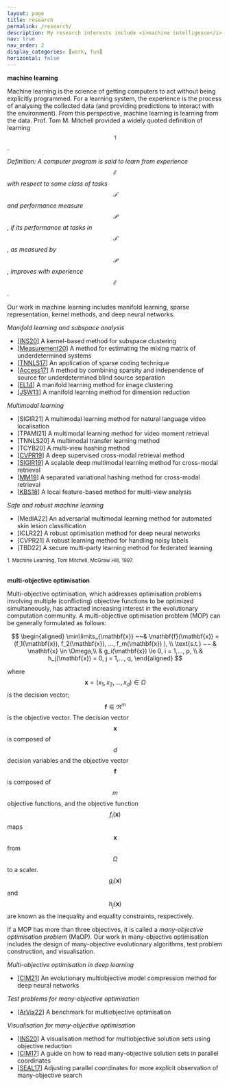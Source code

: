```yaml
---
layout: page
title: research
permalink: /research/
description: My research interests include <i>machine intelligence</i> and <i>evolutionary computation</i>. Currently, I focus on machine learning, multi-objective optimisation, and their applications in real-world systems.
nav: true
nav_order: 2
display_categories: [work, fun]
horizontal: false
---
```


<strong>machine learning</strong>

Machine learning is the science of getting computers to act without being explicitly programmed. For a learning system, the experience is the process of analysing the collected data (and providing predictions to interact with the environment). From this perspective, machine learning is learning from the data. Prof. Tom M. Mitchell provided a widely quoted definition of learning$$^1$$.

<i>Definition: A computer program is said to learn from experience $$\mathcal{E}$$ with respect to some class of tasks $$\mathcal{T}$$and performance measure $$\mathcal{P}$$, if its performance at tasks in $$\mathcal{T}$$, as measured by $$\mathcal{P}$$, improves with experience $$\mathcal{E}$$.</i>

<p>
Our work in machine learning includes manifold learning, sparse representation, kernel methods, and deep neural networks.</p>

<i>Manifold learning and subspace analysis</i>
<ul>
<li>[<a href="https://arxiv.org/abs/1705.05108">INS20</a>] A kernel-based method for subspace clustering</li>
<li>[<a href="https://doi.org/10.1016/j.measurement.2019.107268">Measurement20</a>] A method for estimating the mixing matrix of underdetermined systems</li>
<li>[<a href="http://ieeexplore.ieee.org/stamp/stamp.jsp?arnumber=7583658">TNNLS17</a>] An application of sparse coding technique</li>
<li>[<a href="http://ieeexplore.ieee.org/stamp/stamp.jsp?tp=&amp;arnumber=8081738">Access17</a>] A method by combining sparsity and independence of source for underdetermined blind source separation</li>
<li>[<a href="http://ieeexplore.ieee.org/stamp/stamp.jsp?arnumber=6838846/">EL14</a>] A manifold learning method for image clustering</li>
<li>[<a href="http://www.jsoftware.us/vol8/jsw0802-21.pdf">JSW13</a>] A manifold learning method for dimension reduction</li>
</ul>

<i>Multimodal learning</i>
<ul>
<li>[SIGIR21] A multimodal learning method for natural language video localisation</li>
<li>[TPAMI21] A multimodal learning method for video moment retrieval</li>
<li>[TNNLS20] A multimodal transfer learning method</li>
<li>[TCYB20] A multi-view hashing method</li>
<li>[<a href="https://liangli-zhen.github.io/papers/CVPR2019_Deep_Supervised_Cross_modal_Retrieval.pdf">CVPR19</a>] A deep supervised cross-modal retrieval method</li>
<li>[<a href="https://liangli-zhen.github.io/papers/SIGIR2019_Scalable_Deep_Multimodal_Learning_for_Cross-Modal_Retrieval.pdf">SIGIR19</a>] A scalable deep multimodal learning method for cross-modal retrieval</li>
<li>[<a href="https://liangli-zhen.github.io/papers/SVHN.pdf">MM19</a>] A separated variational hashing method for cross-modal retrieval</li>
<li>[<a href="https://www.sciencedirect.com/science/article/pii/S0950705118300595">KBS18</a>] A local feature-based method for multi-view analysis</li>
</ul>

<i>Safe and robust machine learning</i>
<ul>
<li>[MedIA22] An adversarial multimodal learning method for automated skin lesion classification</li>
<li>[ICLR22] A robust optimisation method for deep neural networks</li>
<li>[CVPR21] A robust learning method for handling noisy labels</li>
<li>[TBD22] A secure multi-party learning method for federated learning</li>
</ul>

<sup id="fn1">1. Machine Learning, Tom Mitchell, McGraw Hill, 1997.</sup><br><br>


<strong>multi-objective optimisation</strong>


Multi-objective optimisation, which addresses optimisation problems involving multiple (conflicting) objective functions to be optimized simultaneously, has attracted increasing interest in the evolutionary computation community. A multi-objective optimisation problem (MOP) can be generally 
formulated as follows:

$$
  \begin{aligned} 
  \min\limits_{\mathbf{x}} ~~& \mathbf{f}(\mathbf{x}) = (f_1(\mathbf{x}), f_2(\mathbf{x}), ..., f_m(\mathbf{x}) ), \\ 
  \text{s.t.}  ~~ & \mathbf{x} \in \Omega,\\ 
  & g_i(\mathbf{x}) \le 0, i = 1,..., p, \\  
  & h_j(\mathbf{x}) = 0, j = 1,..., q,  
  \end{aligned} 
$$

where $$\mathbf{x} = (x_1, x_2, \dots, x_d) \in \Omega$$ is the decision vector; $$\mathbf{f} \in \Re^m$$ is the objective vector. The decision vector $$\mathbf{x}$$ is composed of $$d$$ decision variables and the objective vector $$\mathbf{f}$$ is composed of $$m$$ objective functions, and the objective function $$f_i(\mathbf{x})$$ maps $$\mathbf{x}$$ from $$\Omega$$ to a scaler. $$g_i(\mathbf{x})$$ and $$h_j(\mathbf{x})$$ are known as the inequality and equality constraints, respectively.
	
If a MOP has more than three objectives, it is called a <em>many-objective optimisation problem</em> (MaOP). Our work in many-objective optimisation includes the design of many-objective evolutionary algorithms, test problem construction, and visualisation.</p>

<i>Multi-objective optimisation in deep learning</i>
<ul>	
<li>[<a href="https://ieeexplore.ieee.org/abstract/document/9492169/">CIM21</a>] An evolutionary multiobjective model compression method for deep neural networks</li>
</ul>
	
<i>Test problems for many-objective optimisation</i>
<ul>
<li>[<a href="https://arxiv.org/abs/1806.02706">ArVix22</a>] A benchmark for multiobjective optimisation</li>
</ul>

<i>Visualisation for many-objective optimisation</i>
<ul>
<li>[<a href="https://authors.elsevier.com/c/1aA174ZQDzkdh">INS20</a>] A visualisation method for multiobjective solution sets using objective reduction</li>
<li>[<a href="http://ieeexplore.ieee.org/stamp/stamp.jsp?arnumber=8065139">CIM17</a>] A guide on how to read many-objective solution sets in parallel coordinates</li>
<li>[<a href="https://liangli-zhen.github.io/papers/APC.pdf">SEAL17</a>] Adjusting parallel coordinates for more explicit observation of many-objective search</li>
</ul><br>
